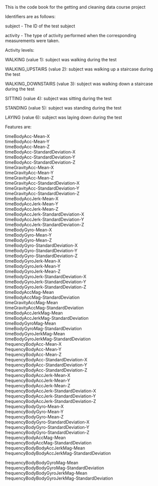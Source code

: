This is the  code book for the getting and cleaning data course project 
 
Identifiers are as follows:
 
subject - The ID of the test subject

activity - The type of activity performed when the corresponding measurements were taken. 
 

Activity levels: 
 
WALKING (value 1): subject was walking during the test

WALKING_UPSTAIRS (value 2): subject was walking up a staircase during the test

WALKING_DOWNSTAIRS (value 3): subject was walking down a staircase during the test

SITTING (value 4): subject was sitting during the test

STANDING (value 5): subject was standing during the test

LAYING (value 6): subject was laying down during the test



Features are: 
 
timeBodyAcc-Mean-X                            
timeBodyAcc-Mean-Y                            
timeBodyAcc-Mean-Z                            
timeBodyAcc-StandardDeviation-X               
timeBodyAcc-StandardDeviation-Y               
timeBodyAcc-StandardDeviation-Z               
timeGravityAcc-Mean-X                         
timeGravityAcc-Mean-Y                         
timeGravityAcc-Mean-Z                         
timeGravityAcc-StandardDeviation-X            
timeGravityAcc-StandardDeviation-Y            
timeGravityAcc-StandardDeviation-Z            
timeBodyAccJerk-Mean-X                        
timeBodyAccJerk-Mean-Y                        
timeBodyAccJerk-Mean-Z                        
timeBodyAccJerk-StandardDeviation-X           
timeBodyAccJerk-StandardDeviation-Y           
timeBodyAccJerk-StandardDeviation-Z           
timeBodyGyro-Mean-X                           
timeBodyGyro-Mean-Y                           
timeBodyGyro-Mean-Z                           
timeBodyGyro-StandardDeviation-X              
timeBodyGyro-StandardDeviation-Y              
timeBodyGyro-StandardDeviation-Z              
timeBodyGyroJerk-Mean-X                       
timeBodyGyroJerk-Mean-Y                       
timeBodyGyroJerk-Mean-Z                       
timeBodyGyroJerk-StandardDeviation-X          
timeBodyGyroJerk-StandardDeviation-Y          
timeBodyGyroJerk-StandardDeviation-Z          
timeBodyAccMag-Mean                           
timeBodyAccMag-StandardDeviation              
timeGravityAccMag-Mean                        
timeGravityAccMag-StandardDeviation           
timeBodyAccJerkMag-Mean                       
timeBodyAccJerkMag-StandardDeviation          
timeBodyGyroMag-Mean                          
timeBodyGyroMag-StandardDeviation             
timeBodyGyroJerkMag-Mean                      
timeBodyGyroJerkMag-StandardDeviation         
frequencyBodyAcc-Mean-X                       
frequencyBodyAcc-Mean-Y                       
frequencyBodyAcc-Mean-Z                       
frequencyBodyAcc-StandardDeviation-X          
frequencyBodyAcc-StandardDeviation-Y          
frequencyBodyAcc-StandardDeviation-Z          
frequencyBodyAccJerk-Mean-X                   
frequencyBodyAccJerk-Mean-Y                   
frequencyBodyAccJerk-Mean-Z                   
frequencyBodyAccJerk-StandardDeviation-X      
frequencyBodyAccJerk-StandardDeviation-Y      
frequencyBodyAccJerk-StandardDeviation-Z      
frequencyBodyGyro-Mean-X                      
frequencyBodyGyro-Mean-Y                      
frequencyBodyGyro-Mean-Z                      
frequencyBodyGyro-StandardDeviation-X         
frequencyBodyGyro-StandardDeviation-Y         
frequencyBodyGyro-StandardDeviation-Z         
frequencyBodyAccMag-Mean                      
frequencyBodyAccMag-StandardDeviation         
frequencyBodyBodyAccJerkMag-Mean              
frequencyBodyBodyAccJerkMag-StandardDeviation 

frequencyBodyBodyGyroMag-Mean                 
frequencyBodyBodyGyroMag-StandardDeviation    
frequencyBodyBodyGyroJerkMag-Mean             
frequencyBodyBodyGyroJerkMag-StandardDeviation
